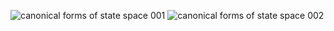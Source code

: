 ![canonical forms of state space 001](https://user-images.githubusercontent.com/36342673/128791010-c3ead952-4c16-4f0d-9d0e-ada3015a206d.jpg)
![canonical forms of state space 002](https://user-images.githubusercontent.com/36342673/128791022-3dd24428-0411-4a0d-972b-8008b9a21a6e.jpg)

